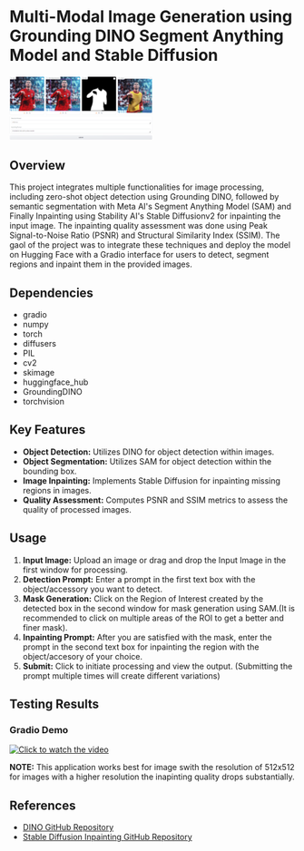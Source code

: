 # Multi-Modal Image Generation using Grounding DINO Segment Anything Model and Stable Diffusion

<img src="dino_sam_sdiff.png" alt="Results" width="50%">

## Overview
This project integrates multiple functionalities for image processing, including zero-shot object detection using Grounding DINO, followed by semantic segmentation with Meta AI's Segment Anything Model (SAM) and Finally Inpainting using Stability AI's Stable Diffusionv2 for inpainting the input image. The inpainting quality assessment was done using Peak Signal-to-Noise Ratio (PSNR) and Structural Similarity Index (SSIM).
The gaol of the project was to integrate these techniques and deploy the model on Hugging Face with a Gradio interface for users to detect, segment regions and inpaint them in the provided images.  

## Dependencies

- gradio
- numpy
- torch
- diffusers
- PIL
- cv2
- skimage
- huggingface_hub
- GroundingDINO
- torchvision
  
## Key Features

- **Object Detection:** Utilizes DINO for object detection within images.
- **Object Segmentation:** Utilizes SAM for object detection within the bounding box.
- **Image Inpainting:** Implements Stable Diffusion for inpainting missing regions in images.
- **Quality Assessment:** Computes PSNR and SSIM metrics to assess the quality of processed images.

## Usage

1. **Input Image:** Upload an image or drag and drop the Input Image in the first window for processing.
2. **Detection Prompt:** Enter a prompt in the first text box with the object/accessory you want to detect.
3. **Mask Generation:**  Click on the Region of Interest created by the detected box in the second window for mask generation using SAM.(It is recommended to click on multiple areas of the ROI to get a better and finer mask).
4. **Inpainting Prompt:** After you are satisfied with the mask, enter the prompt in the second text box for inpainting the region with the object/accesory of your choice.
5. **Submit:** Click to initiate processing and view the output. (Submitting the prompt multiple times will create different variations)

## Testing Results

### Gradio Demo

[![Click to watch the video](https://img.youtube.com/vi/wiVOA8MBcc4/0.jpg)](https://youtu.be/wiVOA8MBcc4)

**NOTE:** This application works best for image swith the resolution of 512x512 for images with a higher resolution the inapinting quality drops substantially.

## References

- [DINO GitHub Repository](https://github.com/facebookresearch/dino)
- [Stable Diffusion Inpainting GitHub Repository](https://github.com/stabilityai/stable-diffusion-2-inpainting) 
